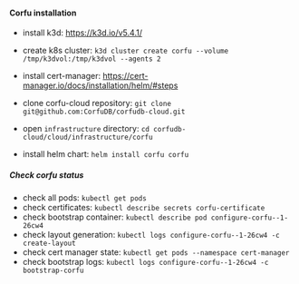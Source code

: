 #### Corfu installation 

 - install k3d: https://k3d.io/v5.4.1/
 - create k8s cluster: `k3d cluster create corfu --volume /tmp/k3dvol:/tmp/k3dvol --agents 2`
 
 - install cert-manager: https://cert-manager.io/docs/installation/helm/#steps

 - clone corfu-cloud repository: `git clone git@github.com:CorfuDB/corfudb-cloud.git`
 - open `infrastructure` directory: `cd corfudb-cloud/cloud/infrastructure/corfu`
 
 - install helm chart: `helm install corfu corfu` 


##### Check corfu status
 - check all pods: `kubectl get pods`
 - check certificates: `kubectl describe secrets corfu-certificate`
 - check bootstrap container: `kubectl describe pod configure-corfu--1-26cw4`
 - check layout generation: `kubectl logs configure-corfu--1-26cw4 -c create-layout`
 - check cert manager state: `kubectl get pods --namespace cert-manager`
 - check bootstrap logs: `kubectl logs configure-corfu--1-26cw4 -c bootstrap-corfu`
